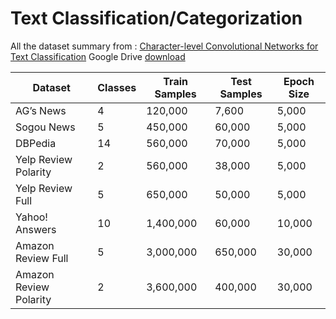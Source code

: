 # Text Classification/Categorization
All the dataset summary from : 
[Character-level Convolutional Networks for Text Classification](http://nyc.lti.cs.cmu.edu/classes/11-741/Papers/zhang-nips15.pdf)
Google Drive [download](https://drive.google.com/drive/u/1/folders/0Bz8a_Dbh9Qhbfll6bVpmNUtUcFdjYmF2SEpmZUZUcVNiMUw1TWN6RDV3a0JHT3kxLVhVR2M)
<br>

|Dataset                  |Classes |Train Samples |Test Samples |Epoch Size|
|-------------------------|--------|--------------|-------------|------|
|AG’s News                | 4       |120,000 |7,600 |5,000|
|Sogou News               | 5 |450,000 |60,000 |5,000|
|DBPedia                  |14 |560,000 |70,000 |5,000|
|Yelp Review Polarity     |2 |560,000 |38,000 |5,000|
|Yelp Review Full         |5 |650,000 |50,000 |5,000|
|Yahoo! Answers           |10 |1,400,000 |60,000 |10,000|
|Amazon Review Full       |5 |3,000,000 |650,000 |30,000|
|Amazon Review Polarity   |2 |3,600,000 |400,000 |30,000|
